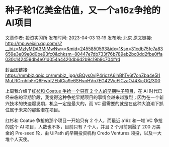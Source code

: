 # 种子轮1亿美金估值，又一个a16z争抢的AI项目

文章作者: 投资实习所
发布时间: 2023-04-03 13:19
发布地: 北京
原文链接: http://mp.weixin.qq.com/s?__biz=MzIyMDA3MjMwNw==&mid=2455850593&idx=1&sn=31cdb75fe7a83659e3e09e8d0be93fc0&chksm=80447e7db733f76b789eb2bc0dd2fbe0ffa030c142459db4e01d054a4420db6d2b9c19b9c704#rd

封面图链接: https://mmbiz.qpic.cn/mmbiz_jpg/sBQys0vjP4riczA6lhBhTv6f7onZba4e5I1MuLRCrnhibFrQ6FwbfZEbICia9e6SHvnHVp7EG42VicFICzaOJ4XicOQ/300

上周我介绍了[红杉和 Coatue 争抢一个只有 2
个人的早期种子项目](http://mp.weixin.qq.com/s?__biz=MzIyMDA3MjMwNw==&mid=2455850586&idx=1&sn=c58e7a21e189c293c08d76273029c445&chksm=80447e46b733f7507b7536f2f51ad9f7231357baa9b7b17aefeb14f8edc839b2b0199f51703f&scene=21#wechat_redirect)，在
AI 时代已经来临的早期阶段，我觉得这种争抢早期项目的事情会越来越激烈；因为在一个新兴技术的快速爆发期，机会一定是最大的，而 VC
最需要的就是在这种大浪潮下抓住属于未来的那些潜在项目。

红杉和 Coatue 争抢的那个项目一开始只有 2 个人，而最近 a16z 和一堆 VC 争抢的这个 AI 项目，人数也不多，目前只有 7 个人，并且 2
个月前刚融了 200 万美金的 Pre-seed 轮，由 UiPath 的早期投资机构 Credo Ventures 领投，以及一大堆个人天使。

